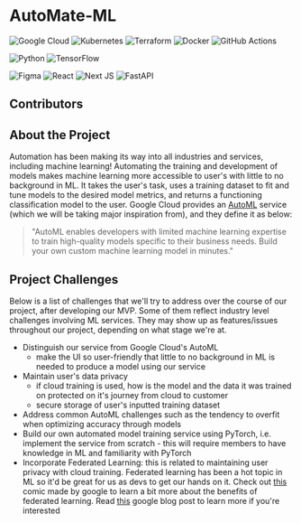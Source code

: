 # AutoMate-ML
<!-- TODO: add in repo badges once project starts-->
![Google Cloud](https://img.shields.io/badge/GoogleCloud-%234285F4.svg?style=for-the-badge&logo=google-cloud&logoColor=white) ![Kubernetes](https://img.shields.io/badge/kubernetes-%23326ce5.svg?style=for-the-badge&logo=kubernetes&logoColor=white) ![Terraform](https://img.shields.io/badge/terraform-%235835CC.svg?style=for-the-badge&logo=terraform&logoColor=white) ![Docker](https://img.shields.io/badge/docker-%230db7ed.svg?style=for-the-badge&logo=docker&logoColor=white) ![GitHub Actions](https://img.shields.io/badge/github%20actions-%232671E5.svg?style=for-the-badge&logo=githubactions&logoColor=white)

![Python](https://img.shields.io/badge/python-3670A0?style=for-the-badge&logo=python&logoColor=ffdd54) ![TensorFlow](https://img.shields.io/badge/TensorFlow-%23FF6F00.svg?style=for-the-badge&logo=TensorFlow&logoColor=white)

![Figma](https://img.shields.io/badge/figma-%23F24E1E.svg?style=for-the-badge&logo=figma&logoColor=white) ![React](https://img.shields.io/badge/react-%2320232a.svg?style=for-the-badge&logo=react&logoColor=%2361DAFB) ![Next JS](https://img.shields.io/badge/Next-black?style=for-the-badge&logo=next.js&logoColor=white) ![FastAPI](https://img.shields.io/badge/FastAPI-005571?style=for-the-badge&logo=fastapi)

## Contributors


## About the Project
<!-- TODO: insert screenshot of application page-->
Automation has been making its way into all industries and services, including machine learning! Automating the training and development of models makes machine learning more accessible to user's with little to no background in ML. It takes the user's task, uses a training dataset to fit and tune models to the desired model metrics, and returns a functioning classification model to the user. Google Cloud provides an [AutoML](https://cloud.google.com/vertex-ai/docs/beginner/beginners-guide) service (which we will be taking major inspiration from), and they define it as below:

> "AutoML enables developers with limited machine learning expertise to train high-quality models specific to their business needs. Build your own custom machine learning model in minutes."






## Project Challenges 
Below is a list of challenges that we'll try to address over the course of our project, after developing our MVP. Some of them reflect industry level challenges involving ML services. They may show up as features/issues throughout our project, depending on what stage we're at.  
- Distinguish our service from Google Cloud's AutoML
    - make the UI so user-friendly that little to no background in ML is needed to produce a model using our service
- Maintain user's data privacy 
    - if cloud training is used, how is the model and the data it was trained on protected on it's journey from cloud to customer
    - secure storage of user's inputted training dataset
- Address common AutoML challenges such as the tendency to overfit when optimizing accuracy through models
- Build our own automated model training service using PyTorch, i.e. implement the service from scratch - this will require members to have knowledge in ML and familiarity with PyTorch
- Incorporate Federated Learning: this is related to maintaining user privacy with cloud training. Federated learning has been a hot topic in ML so it'd be great for us as devs to get our hands on it. Check out [this](https://federated.withgoogle.com/) comic made by google to learn a bit more about the benefits of federated learning. Read [this](https://blog.research.google/2017/04/federated-learning-collaborative.html?m=1) google blog post to learn more if you're interested





